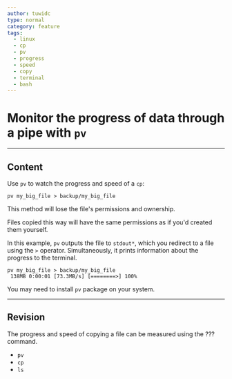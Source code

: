 ```yaml
---
author: tuwidc
type: normal
category: feature
tags:
  - linux
  - cp
  - pv
  - progress
  - speed
  - copy
  - terminal
  - bash
---
```


# Monitor the progress of data through a pipe with `pv`


---

## Content

Use `pv` to watch the progress and speed of a `cp`:

```plain-text
pv my_big_file > backup/my_big_file
```

This method will lose the file's permissions and ownership. 

Files copied this way will have the same permissions as if you'd created them yourself.

In this example, `pv` outputs the file to `stdout*`, which you redirect to a file using the `>` operator. Simultaneously, it prints information about the progress to the terminal.

```plain-text
pv my_big_file > backup/my_big_file
 138MB 0:00:01 [73.3MB/s] [========>] 100% 
```

You may need to install `pv` package on your system.


---

## Revision

The progress and speed of copying a file can be measured using the ??? command.

- `pv`
- `cp`
- `ls`
 

